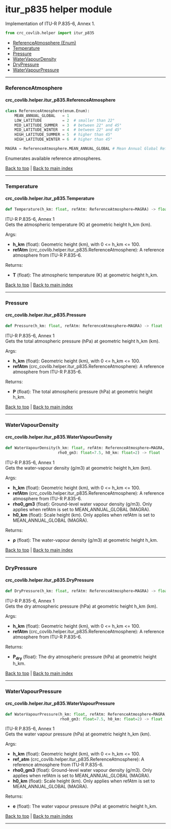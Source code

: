 # itur_p835 helper module
Implementation of ITU-R P.835-6, Annex 1.

```python
from crc_covlib.helper import itur_p835 
```

- [ReferenceAtmosphere (Enum)](#referenceatmosphere)
- [Temperature](#temperature)
- [Pressure](#pressure)
- [WaterVapourDensity](#watervapourdensity)
- [DryPressure](#drypressure)
- [WaterVapourPressure](#watervapourpressure)

***

### ReferenceAtmosphere
#### crc_covlib.helper.itur_p835.ReferenceAtmosphere
```python
class ReferenceAtmosphere(enum.Enum):
    MEAN_ANNUAL_GLOBAL   = 1
    LOW_LATITUDE         = 2  # smaller than 22°
    MID_LATITUDE_SUMMER  = 3  # between 22° and 45°
    MID_LATITUDE_WINTER  = 4  # between 22° and 45°
    HIGH_LATITUDE_SUMMER = 5  # higher than 45°
    HIGH_LATITUDE_WINTER = 6  # higher than 45°

MAGRA = ReferenceAtmosphere.MEAN_ANNUAL_GLOBAL # Mean Annual Global Reference Atmosphere
```
Enumerates available reference atmospheres.

[Back to top](#itur_p835-helper-module) | [Back to main index](./readme.md#helper-sub-package-api-documentation)

***

### Temperature
#### crc_covlib.helper.itur_p835.Temperature
```python
def Temperature(h_km: float, refAtm: ReferenceAtmosphere=MAGRA) -> float
```
ITU-R P.835-6, Annex 1\
Gets the atmospheric temperature (K) at geometric height h_km (km).

Args:
- __h_km__ (float): Geometric height (km), with 0 <= h_km <= 100.
- __refAtm__ (crc_covlib.helper.itur_p835.ReferenceAtmosphere): A reference atmosphere from ITU-R P.835-6.

Returns:
- __T__ (float): The atmospheric temperature (K) at geometric height h_km.

[Back to top](#itur_p835-helper-module) | [Back to main index](./readme.md#helper-sub-package-api-documentation)

***

### Pressure
#### crc_covlib.helper.itur_p835.Pressure
```python
def Pressure(h_km: float, refAtm: ReferenceAtmosphere=MAGRA) -> float
```
ITU-R P.835-6, Annex 1\
Gets the total atmospheric pressure (hPa) at geometric height h_km (km).

Args:
- __h_km__ (float): Geometric height (km), with 0 <= h_km <= 100.
- __refAtm__ (crc_covlib.helper.itur_p835.ReferenceAtmosphere): A reference atmosphere from ITU-R P.835-6.

Returns:
- __P__ (float): The total atmospheric pressure (hPa) at geometric height h_km.

[Back to top](#itur_p835-helper-module) | [Back to main index](./readme.md#helper-sub-package-api-documentation)

***

### WaterVapourDensity
#### crc_covlib.helper.itur_p835.WaterVapourDensity
```python
def WaterVapourDensity(h_km: float, refAtm: ReferenceAtmosphere=MAGRA,
                       rho0_gm3: float=7.5, h0_km: float=2) -> float
```
ITU-R P.835-6, Annex 1\
Gets the water-vapour density (g/m3) at geometric height h_km (km).

Args:
- __h_km__ (float): Geometric height (km), with 0 <= h_km <= 100.
- __refAtm__ (crc_covlib.helper.itur_p835.ReferenceAtmosphere): A reference atmosphere from ITU-R P.835-6.
- __rho0_gm3__ (float): Ground-level water vapour density (g/m3). Only applies when refAtm is set to MEAN_ANNUAL_GLOBAL (MAGRA).
- __h0_km__ (float): Scale height (km). Only applies when refAtm is set to MEAN_ANNUAL_GLOBAL (MAGRA).

Returns:
- __ρ__ (float): The water-vapour density (g/m3) at geometric height h_km.

[Back to top](#itur_p835-helper-module) | [Back to main index](./readme.md#helper-sub-package-api-documentation)

***

### DryPressure
#### crc_covlib.helper.itur_p835.DryPressure
```python
def DryPressure(h_km: float, refAtm: ReferenceAtmosphere=MAGRA) -> float
```
ITU-R P.835-6, Annex 1\
Gets the dry atmospheric pressure (hPa) at geometric height h_km (km).

Args:
- __h_km__ (float): Geometric height (km), with 0 <= h_km <= 100.
- __refAtm__ (crc_covlib.helper.itur_p835.ReferenceAtmosphere): A reference atmosphere from ITU-R P.835-6.

Returns:
- __P<sub>dry</sub>__ (float): The dry atmospheric pressure (hPa) at geometric height h_km.

[Back to top](#itur_p835-helper-module) | [Back to main index](./readme.md#helper-sub-package-api-documentation)

***

### WaterVapourPressure
#### crc_covlib.helper.itur_p835.WaterVapourPressure
```python
def WaterVapourPressure(h_km: float, refAtm: ReferenceAtmosphere=MAGRA,
                        rho0_gm3: float=7.5, h0_km: float=2) -> float
```
ITU-R P.835-6, Annex 1\
Gets the water vapour pressure (hPa) at geometric height h_km (km).

Args:
- __h_km__ (float): Geometric height (km), with 0 <= h_km <= 100.
- __ref_atm__ (crc_covlib.helper.itur_p835.ReferenceAtmosphere): A reference atmosphere from ITU-R P.835-6.
- __rho0_gm3__ (float): Ground-level water vapour density (g/m3). Only applies when refAtm is set to MEAN_ANNUAL_GLOBAL (MAGRA).
- __h0_km__ (float): Scale height (km). Only applies when refAtm is set to MEAN_ANNUAL_GLOBAL (MAGRA).

Returns:
- __e__ (float): The water vapour pressure (hPa) at geometric height h_km.

[Back to top](#itur_p835-helper-module) | [Back to main index](./readme.md#helper-sub-package-api-documentation)

***